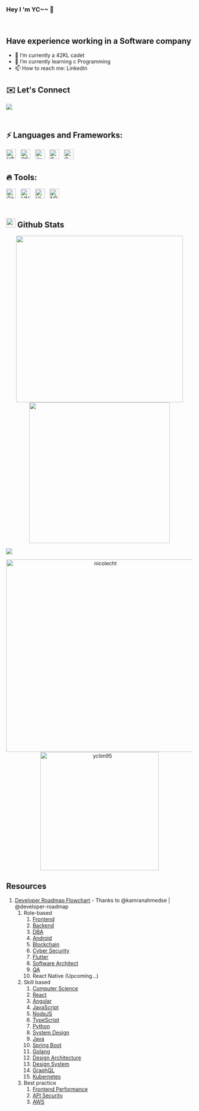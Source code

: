 ### Hey I 'm YC~~ 👋

<br />

## Have experience working in a Software company
- 🔭 I’m currently a 42KL cadet
- 🌱 I’m currently learning c Programming
- 📫 How to reach me: Linkedin

## ✉️ Let's Connect

<a href="https://www.linkedin.com/in/yclim950421/" target="_blank">
 <img src="https://img.shields.io/badge/linkedin-%ff5851db.svg?color=0072B1&style=for-the-badge&logo=linkedin&logoColor=white" style="margin-bottom: 5px;" />
<a/>
  
<br/>
<br/>

## ⚡ Languages and Frameworks:
<img align="left" alt="HTML5" width="26px" src="https://cdn.jsdelivr.net/gh/devicons/devicon/icons/html5/html5-original.svg" style="padding-right:10px;" />
<img align="left" alt="CSS3" width="26px" src="https://cdn.jsdelivr.net/gh/devicons/devicon/icons/css3/css3-original.svg" style="padding-right:10px;" />
<img align="left" alt="JavaScript" width="26px" src="https://cdn.jsdelivr.net/gh/devicons/devicon/icons/javascript/javascript-original.svg" style="padding-right:10px;" />
<img align="left" alt="C" width="26px" src="https://cdn.jsdelivr.net/gh/devicons/devicon/icons/c/c-original.svg" style="padding-right:10px;" />
<img align="left" alt="C" width="26px" src="https://cdn.jsdelivr.net/gh/devicons/devicon/icons/java/java-original.svg" />


<br/>
<br/>

## 🔥 Tools:
<img align="left" alt="Git" width="26px" src="https://cdn.jsdelivr.net/gh/devicons/devicon/icons/git/git-original.svg" style="padding-right:10px;" />
<img align="left" alt="UNIX" width="26px" src="https://cdn.jsdelivr.net/gh/devicons/devicon/icons/unix/unix-original.svg" style="padding-right:10px;" />
<img align="left" alt="VIM" width="26px" src="https://cdn.jsdelivr.net/gh/devicons/devicon/icons/vim/vim-original.svg" style="padding-right:10px;" />
<img align="left" alt="NPM" width="26px" src="https://cdn.jsdelivr.net/gh/devicons/devicon/icons/npm/npm-original-wordmark.svg" style="padding-right:10px;" />
<br/>
<br/>
<br/>


  
## <img src="https://media.giphy.com/media/iY8CRBdQXODJSCERIr/giphy.gif" width="25"> <b>Github Stats</b>

<p align="center">
<a href="https://github.com/nicolecht">
  <img align="center" src="https://github-readme-stats.vercel.app/api?username=yclim95&include_all_commits=true&count_private=true&show_icons=true&line_height=20&title_color=FFC501&icon_color=FE9600&text_color=9BE9A8&bg_color=24292f" width="450"/>
</a>
 
<a href="https://github.com/yclim95">
  <img align="center" src="https://github-readme-streak-stats.herokuapp.com/?user=yclim95&theme=gruvbox" width="380"/>
</a>
</p>

<img src="https://user-images.githubusercontent.com/73097560/115834477-dbab4500-a447-11eb-908a-139a6edaec5c.gif"></a>

<p align="center">
    <a href="https://github.com/yclim95"><img src="https://github-profile-summary-cards.vercel.app/api/cards/profile-details?username=yclim95&theme=gruvbox&hide_border=true"  width="520" alt="nicolecht"/></a>
<a href="https://github.com/yclim95"><img src="https://github-readme-stats.vercel.app/api/top-langs?username=yclim95&show_icons=true&locale=en&layout=compact&theme=gruvbox" width="320"  alt="yclim95"/></a>
</p>                                                                                                                          



## Resources
1. [Developer Roadmap Flowchart](https://roadmap.sh/) -  Thanks to @kamranahmedse | @developer-roadmap
   1. Role-based
      1. [Frontend](https://roadmap.sh/frontend)
      2. [Backend](https://roadmap.sh/backend)
      3. [DBA](https://roadmap.sh/postgresql-dba)
      4. [Android](https://roadmap.sh/android)
      5. [Blockchain](https://roadmap.sh/blockchain)
      6. [Cyber Security](https://roadmap.sh/cyber-security)
      7. [Flutter](https://roadmap.sh/flutter)
      8. [Software Architect](https://roadmap.sh/software-architect)
      9. [QA](https://roadmap.sh/qa)
      10. React Native (Upcoming...)
   2. Skill based
      1. [Computer Science](https://roadmap.sh/computer-science)
      2. [React](https://roadmap.sh/react)
      3. [Angular](https://roadmap.sh/angular)
      4. [JavaScript](https://roadmap.sh/javascript)
      5. [NodeJS](https://roadmap.sh/nodejs)
      6. [TypeScript](https://roadmap.sh/typescript)
      7. [Python](https://roadmap.sh/python)
      8. [System Design](https://roadmap.sh/system-design)
      9. [Java](https://roadmap.sh/java)
      10. [Spring Boot](https://roadmap.sh/spring-boot)
      11. [Golang](https://roadmap.sh/golang)
      12. [Design Architecture](https://roadmap.sh/software-design-architecture)
      13. [Design System](https://roadmap.sh/design-system)
      14. [GraphQL](https://roadmap.sh/graphql)
      15. [Kubernetes](https://roadmap.sh/kubernetes)
   3. Best practice
      1. [Frontend Performance](https://roadmap.sh/best-practices/frontend-performance)
      2. [API Security](https://roadmap.sh/best-practices/api-security)
      3. [AWS](https://roadmap.sh/best-practices/aws)
